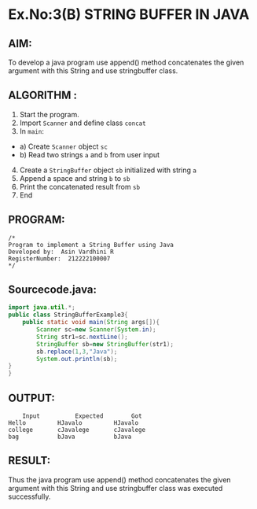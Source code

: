 # Ex.No:3(B) STRING BUFFER IN JAVA

## AIM:
To develop a java program use append() method concatenates the given argument with this String and use stringbuffer class.

## ALGORITHM :
1.	Start the program.
2.	Import `Scanner` and define class `concat`
3.	In `main`:
-	a) Create `Scanner` object `sc`
-	b) Read two strings `a` and `b` from user input
4.	Create a `StringBuffer` object `sb` initialized with string `a`
5.	Append a space and string `b` to `sb`
6.	Print the concatenated result from `sb`
7.	End







## PROGRAM:
 ```
/*
Program to implement a String Buffer using Java
Developed by:  Asin Vardhini R
RegisterNumber:  212222100007
*/
```

## Sourcecode.java:

```java
import java.util.*;
public class StringBufferExample3{  
    public static void main(String args[]){ 
        Scanner sc=new Scanner(System.in);
        String str1=sc.nextLine();
        StringBuffer sb=new StringBuffer(str1);  
        sb.replace(1,3,"Java");  
        System.out.println(sb); 
}  
}  
```





## OUTPUT:
```
	Input	       Expected	       Got	
Hello         HJavalo         HJavalo
college       cJavalege       cJavalege
bag           bJava           bJava
```


## RESULT:
Thus the java program use append() method concatenates the given argument with this String and use stringbuffer class was executed successfully.
